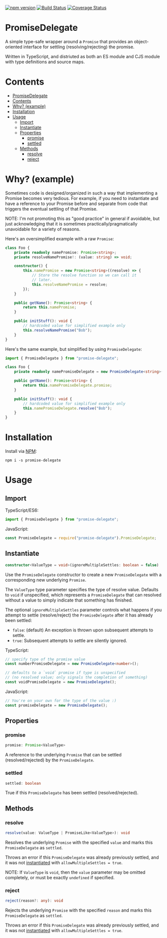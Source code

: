 [![npm version](https://img.shields.io/npm/v/promise-delegate.svg)](https://www.npmjs.com/package/promise-delegate)
[![Build Status](https://travis-ci.org/UselessPickles/promise-delegate.svg?branch=master)](https://travis-ci.org/UselessPickles/promise-delegate)
[![Coverage Status](https://coveralls.io/repos/github/UselessPickles/promise-delegate/badge.svg?branch=master)](https://coveralls.io/github/UselessPickles/promise-delegate?branch=master)

# PromiseDelegate

A simple type-safe wrapper around a `Promise` that provides an object-oriented interface
for settling (resolving/rejecting) the promise.

Written in TypeScript, and distriuted as both an ES module and CJS module with type
definitions and source maps.

# Contents

<!-- TOC depthFrom:1 -->

- [PromiseDelegate](#promisedelegate)
- [Contents](#contents)
- [Why? (example)](#why-example)
- [Installation](#installation)
- [Usage](#usage)
    - [Import](#import)
    - [Instantiate](#instantiate)
    - [Properties](#properties)
        - [promise](#promise)
        - [settled](#settled)
    - [Methods](#methods)
        - [resolve](#resolve)
        - [reject](#reject)

<!-- /TOC -->

# Why? (example)

Sometimes code is designed/organized in such a way that implementing a Promise becomes
very tedious. For example, if you need to instantiate and have a reference to your Promise
before and separate from code that triggers the eventual settling of that Promise.

NOTE: I'm not promoting this as "good practice" in general if avoidable, but just
acknowledging that it is sometimes practically/pragmatically unavoidable for a variety
of reasons.

Here's an oversimplified example with a raw `Promise`:

```ts
class Foo {
    private readonly namePromise: Promise<string>;
    private resolveNamePromise!: (value: string) => void;

    constructor() {
        this.namePromise = new Promise<string>((resolve) => {
            // Store the resolve function so we can call it
            // later.
            this.resolveNamePromise = resolve;
        });
    }

    public getName(): Promise<string> {
        return this.namePromise;
    }

    public initStuff(): void {
        // hardcoded value for simplified example only
        this.resolveNamePromise("Bob");
    }
}
```

Here's the same example, but simplified by using `PromiseDelegate`:

```ts
import { PromiseDelegate } from "promise-delegate";

class Foo {
    private readonly namePromiseDelegate = new PromiseDelegate<string>();

    public getName(): Promise<string> {
        return this.namePromiseDelegate.promise;
    }

    public initStuff(): void {
        // hardcoded value for simplified example only
        this.namePromiseDelegate.resolve("Bob");
    }
}
```

# Installation

Install via [NPM](https://www.npmjs.com/package/promise-delegate):

```
npm i -s promise-delegate
```

# Usage

## Import

TypeScript/ES6:

```ts
import { PromiseDelegate } from "promise-delegate";
```

JavaScript:

```js
const PromiseDelegate = require("promise-delegate").PromiseDelegate;
```

## Instantiate
```ts
constructor<ValueType = void>(ignoreMultipleSettles: boolean = false)
```

Use the `PromiseDelegate` constructor to create a new `PromiseDelegate` with a
corresponding new underlying `Promise`.

The `ValueType` type parameter specifies the type of resolve value. Defaults to
`void` if unspecified, which represents a `PromiseDelegate` that can resolved without
a value to simply indicate that something has finished.

The optional `ignoreMultipleSettles` parameter controls what happens if you attempt
to settle (resolve/reject) the `PromiseDelegate` after it has already been settled:

-   `false`: (default) An exception is thrown upon subsequent attempts to settle.
-   `true`: Subsequent attempts to settle are silently ignored.

TypeScript:

```ts
// specify type of the promise value
const numberPromiseDelegate = new PromiseDelegate<number>();

// defaults to a `void` promise if type is unspecified
// (no resolved value; only signals the completion of something)
const voidPromiseDelegate = new PromiseDelegate();
```

JavaScript:

```js
// You're on your own for the type of the value :)
const promiseDelegate = new PromiseDelegate();
```

## Properties

### promise
```ts
promise: Promise<ValueType>
```

A reference to the underlying `Promise` that can be settled (resolved/rejected)
by the `PromiseDelegate`.

### settled
```ts
settled: boolean
```

True if this `PromiseDelegate` has been settled (resolved/rejected).

## Methods

### resolve
```ts
resolve(value: ValueType | PromiseLike<ValueType>): void
```

Resolves the underlying `Promise` with the specified `value` and
marks this `PromiseDelegate` as `settled`.

Throws an error if this `PromiseDelegate` was already previously settled, and it
 was not [instantiated](#instantiate) with `allowMultipleSettles = true`.

NOTE: If `ValueType` is `void`, then the `value` parameter may be omitted
completely, or must be exactly `undefined` if specified.

### reject
```ts
reject(reason?: any): void
```

Rejects the underlying `Promise` with the specified `reason` and
marks this `PromiseDelegate` as `settled`.

Throws an error if this `PromiseDelegate` was already previously settled, and it
 was not [instantiated](#instantiate) with `allowMultipleSettles = true`.
